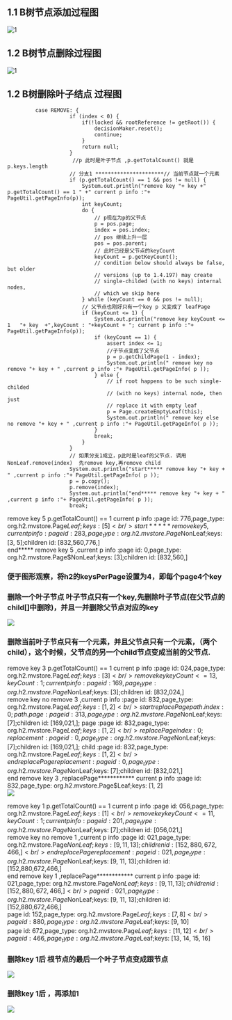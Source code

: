 ## 1.1 B树节点添加过程图
![1](https://github.com/jeanter/H2ResearchNote/raw/main/btree_add15.jpg)


## 1.2 B树节点删除过程图
![1](https://github.com/jeanter/H2ResearchNote/raw/main/btree.jpg)

## 1.2 B树删除叶子结点 过程图

             case REMOVE: {
                        if (index < 0) {
                            if(!locked && rootReference != getRoot()) {
                                decisionMaker.reset();
                                continue;
                            }
                            return null;
                        }
                         //p 此时是叶子节点 ,p.getTotalCount() 就是 p.keys.length  
                        // 分支1 **********************// 当前节点就一个元素
                        if (p.getTotalCount() == 1 && pos != null) {
                        	System.out.println("remove key "+ key +"  p.getTotalCount() == 1 " +" current p info :"+ PageUtil.getPageInfo(p));
                            int keyCount;
                            do {
                            	// p现在为p的父节点
                                p = pos.page;
                                index = pos.index;
                                // pos 继续上升一层
                                pos = pos.parent;
                                // 此时已经是父节点的keyCount 
                                keyCount = p.getKeyCount();
                                // condition below should always be false, but older
                                // versions (up to 1.4.197) may create
                                // single-childed (with no keys) internal nodes,
                                // which we skip here
                            } while (keyCount == 0 && pos != null);
                            // 父节点也刚好只有一个key p 又变成了 leafPage
                            if (keyCount <= 1) {
                            	System.out.println("remove key keyCount <= 1   "+ key  +",keyCount : "+keyCount + "; current p info :"+ PageUtil.getPageInfo(p));
                                if (keyCount == 1) {
                                    assert index <= 1;
                                    //子节点变成了父节点
                                    p = p.getChildPage(1 - index);
                                    System.out.println(" remove key no remove "+ key + " ,current p info :"+ PageUtil.getPageInfo( p ));
                                } else {
                                    // if root happens to be such single-childed
                                    // (with no keys) internal node, then just
                                    // replace it with empty leaf
                                    p = Page.createEmptyLeaf(this);
                                    System.out.println(" remove key else no remove "+ key + " ,current p info :"+ PageUtil.getPageInfo( p ));
                                }
                                break;
                            }
                        }
                        // 如果分支1成立，p此时是leaf的父节点. 调用NonLeaf.remove(index)  先remove key,再remove child
                        System.out.println("start***** remove key "+ key + " ,current p info :"+ PageUtil.getPageInfo( p ));
                        p = p.copy();
                        p.remove(index);
                        System.out.println("end***** remove key "+ key + " ,current p info :"+ PageUtil.getPageInfo( p ));
                        break;

remove key 5  p.getTotalCount() == 1  current p info :page id: 776,page_type: org.h2.mvstore.Page$Leaf;keys: [5]  <br />
start***** remove key 5 ,current p info :page id: 283,page_type: org.h2.mvstore.Page$NonLeaf;keys: [3, 5];children id: [832,560,776,] <br />
end***** remove key 5 ,current p info :page id: 0,page_type: org.h2.mvstore.Page$NonLeaf;keys: [3];children id: [832,560,] <br />
### 便于图形观察，将h2的keysPerPage设置为4，即每个page4个key 
### 删除一个叶子节点 叶子节点只有一个key,先删除叶子节点(在父节点的child[]中删除)，并且一并删除父节点对应的key  <br />
![](https://github.com/jeanter/H2ResearchNote/blob/main/btree_del5_1.jpg)

### 删除当前叶子节点只有一个元素，并且父节点只有一个元素，（两个child），这个时候，父节点的另一个child节点变成当前的父节点. <br />
remove key 3  p.getTotalCount() == 1  current p info :page id: 024,page_type: org.h2.mvstore.Page$Leaf;keys: [3] <br />
remove key keyCount <= 1   3,keyCount : 1; current p info :page id: 169,page_type: org.h2.mvstore.Page$NonLeaf;keys: [3];children id: [832,024,]<br />
 remove key no remove 3 ,current p info :page id: 832,page_type: org.h2.mvstore.Page$Leaf;keys: [1, 2]<br />
start replacePage path.index:0; path.page: page id: 313,page_type: org.h2.mvstore.Page$NonLeaf;keys: [7];children id: [169,021,]; page   :page id: 832,page_type: org.h2.mvstore.Page$Leaf;keys: [1, 2]<br />
replacePage index:0; replacement: page id: 0,page_type: org.h2.mvstore.Page$NonLeaf;keys: [7];children id: [169,021,]; child   :page id: 832,page_type: org.h2.mvstore.Page$Leaf;keys: [1, 2]<br />
end replacePage  replacement: page id: 0,page_type: org.h2.mvstore.Page$NonLeaf;keys: [7];children id: [832,021,]<br />
end remove key 3 ,replacePage************  current p info :page id: 832,page_type: org.h2.mvstore.Page$Leaf;keys: [1, 2]<br />
![](https://github.com/jeanter/H2ResearchNote/blob/main/btree_del3.jpg)

remove key 1  p.getTotalCount() == 1  current p info :page id: 056,page_type: org.h2.mvstore.Page$Leaf;keys: [1]<br />
remove key keyCount <= 1   1,keyCount : 1; current p info :page id: 201,page_type: org.h2.mvstore.Page$NonLeaf;keys: [7];children id: [056,021,]<br />
remove key no remove 1 ,current p info :page id: 021,page_type: org.h2.mvstore.Page$NonLeaf;keys: [9, 11, 13];children id: [152,880,672,466,]<br />
end replacePage  replacement: page id: 021,page_type: org.h2.mvstore.Page$NonLeaf;keys: [9, 11, 13];children id: [152,880,672,466,]<br />
end remove key 1 ,replacePage************  current p info :page id: 021,page_type: org.h2.mvstore.Page$NonLeaf;keys: [9, 11, 13];children id: [152,880,672,466,]<br />
page id: 021,page_type: org.h2.mvstore.Page$NonLeaf;keys: [9, 11, 13];children id: [152,880,672,466,]<br />
page id: 152,page_type: org.h2.mvstore.Page$Leaf;keys: [7, 8]<br />
page id: 880,page_type: org.h2.mvstore.Page$Leaf;keys: [9, 10]<br />
page id: 672,page_type: org.h2.mvstore.Page$Leaf;keys: [11, 12]<br />
page id: 466,page_type: org.h2.mvstore.Page$Leaf;keys: [13, 14, 15, 16]<br />
### 删除key 1后 根节点的最后一个叶子节点变成跟节点 <br />
![](https://github.com/jeanter/H2ResearchNote/blob/main/btree_del7.jpg)

### 删除key 1后  ，再添加1 
![](https://github.com/jeanter/H2ResearchNote/blob/main/breee_add1.jpg)